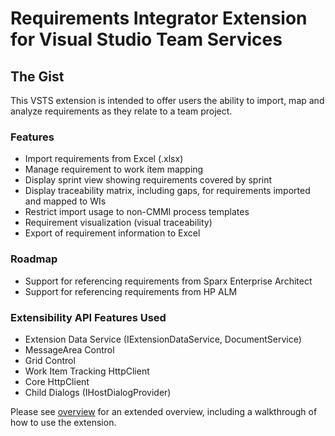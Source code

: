 # Requirements Integrator Extension for Visual Studio Team Services

## The Gist
This VSTS extension is intended to offer users the ability to import, map and analyze requirements as they relate to a team project.
### Features
- Import requirements from Excel (.xlsx)
- Manage requirement to work item mapping
- Display sprint view showing requirements covered by sprint
- Display traceability matrix, including gaps, for requirements imported and mapped to WIs
- Restrict import usage to non-CMMI process templates
- Requirement visualization (visual traceability)
- Export of requirement information to Excel

### Roadmap
- Support for referencing requirements from Sparx Enterprise Architect
- Support for referencing requirements from HP ALM

### Extensibility API Features Used
- Extension Data Service (IExtensionDataService, DocumentService)
- MessageArea Control
- Grid Control
- Work Item Tracking HttpClient
- Core HttpClient
- Child Dialogs (IHostDialogProvider)

Please see [overview](doc/overview.md) for an extended overview, including a walkthrough of how to use the extension.
 
